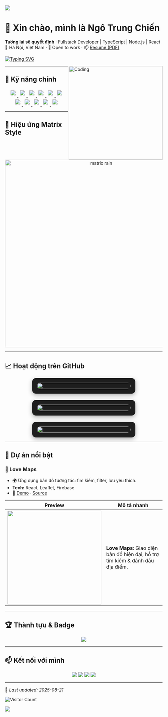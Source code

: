 <!-- Banner động theo Dark/Light mode -->
<picture>
  <source media="(prefers-color-scheme: dark)" srcset="https://capsule-render.vercel.app/api?type=waving&color=0:6a11cb,100:2575fc&height=200&section=header&text=Ngô%20Trung%20Chiến%20🚀&fontSize=40&fontColor=ffffff&animation=fadeIn&fontAlignY=35">
  <source media="(prefers-color-scheme: light)" srcset="https://capsule-render.vercel.app/api?type=waving&color=0:FF5733,100:C70039&height=200&section=header&text=Ngô%20Trung%20Chiến%20🚀&fontSize=40&fontColor=ffffff&animation=fadeIn&fontAlignY=35">
  <img src="https://capsule-render.vercel.app/api?type=waving&color=0:FF5733,100:C70039&height=200&section=header&text=Ngô%20Trung%20Chiến%20🚀&fontSize=40&fontColor=ffffff&animation=fadeIn&fontAlignY=35" />
</picture>

# 👋 Xin chào, mình là Ngô Trung Chiến
**Tương lai sẽ quyết định** · Fullstack Developer | TypeScript | Node.js | React  
📍 Hà Nội, Việt Nam · 💼 Open to work · 📫 [Resume (PDF)](./CV.pdf)  

[![Typing SVG](https://readme-typing-svg.herokuapp.com?size=22&color=FF5733&center=true&vCenter=true&width=600&lines=Fullstack+Developer+🚀;Yêu+thích+TypeScript,+Node.js,+React;Đam+mê+AI,+Cloud,+DevOps;Luôn+sẵn+sàng+học+hỏi+📖)](https://git.io/typing-svg)

<img align="right" alt="Coding" width="300" src="https://raw.githubusercontent.com/saadeghi/saadeghi/master/dino.gif" />

---

## 🔧 Kỹ năng chính
<p align="center">
  <a href="#" title="TypeScript - 90%">
    <img src="https://skillicons.dev/icons?i=ts" style="margin:5px;"/>
  </a>
  <a href="#" title="Node.js - 85%">
    <img src="https://skillicons.dev/icons?i=nodejs" style="margin:5px;"/>
  </a>
  <a href="#" title="React - 80%">
    <img src="https://skillicons.dev/icons?i=react" style="margin:5px;"/>
  </a>
  <a href="#" title="Python - 65%">
    <img src="https://skillicons.dev/icons?i=python" style="margin:5px;"/>
  </a>
  <a href="#" title="MongoDB - 70%">
    <img src="https://skillicons.dev/icons?i=mongodb" style="margin:5px;"/>
  </a>
  <a href="#" title="Git - 90%">
    <img src="https://skillicons.dev/icons?i=git" style="margin:5px;"/>
  </a>
  <a href="#" title="Docker - 75%">
    <img src="https://skillicons.dev/icons?i=docker" style="margin:5px;"/>
  </a>
  <a href="#" title="Linux - 80%">
    <img src="https://skillicons.dev/icons?i=linux" style="margin:5px;"/>
  </a>
  <a href="#" title="Java - 60%">
    <img src="https://skillicons.dev/icons?i=java" style="margin:5px;"/>
  </a>
  <a href="#" title="HTML - 90%">
    <img src="https://skillicons.dev/icons?i=html" style="margin:5px;"/>
  </a>
  <a href="#" title="CSS - 85%">
    <img src="https://skillicons.dev/icons?i=css" style="margin:5px;"/>
  </a>
</p>

<style>
a[title]{position:relative;cursor:pointer;}
a[title]:hover::after{
  content: attr(title);
  position: absolute;
  bottom: 125%;
  left: 50%;
  transform: translateX(-50%);
  background: rgba(0,0,0,0.8);
  color: #fff;
  padding: 5px 10px;
  border-radius: 6px;
  white-space: nowrap;
  font-size: 12px;
  pointer-events: none;
  opacity:1;
  z-index:100;
}
a[title]:hover::before{
  content: "";
  position: absolute;
  bottom: 115%;
  left: 50%;
  transform: translateX(-50%);
  border-width: 5px;
  border-style: solid;
  border-color: rgba(0,0,0,0.8) transparent transparent transparent;
  z-index:101;
}

/* GitHub cards hover */
div.github-cards > div:hover {
  transform: translateY(-5px);
  box-shadow: 0 10px 20px rgba(0,0,0,0.5);
  transition: 0.3s;
}
</style>

---

## 🌌 Hiệu ứng Matrix Style
<p align="center">
  <img src="https://i.gifer.com/origin/4b/4b9d15f91c95fd14e7c36a67f17b22c8_w200.gif" width="600" alt="matrix rain" />
</p>

---

## 📈 Hoạt động trên GitHub
<div align="center" class="github-cards" style="display:flex; flex-wrap:wrap; justify-content:center; gap:20px;">

  <div style="background:#1e1e1e; padding:15px; border-radius:12px; box-shadow:0 5px 15px rgba(0,0,0,0.3); width:300px;">
    <img src="https://github-readme-stats.vercel.app/api?username=ngotrungchien232&show_icons=true&theme=radical" style="width:100%; border-radius:10px;" />
  </div>

  <div style="background:#1e1e1e; padding:15px; border-radius:12px; box-shadow:0 5px 15px rgba(0,0,0,0.3); width:300px;">
    <img src="https://github-readme-stats.vercel.app/api/top-langs/?username=ngotrungchien232&layout=compact&theme=radical" style="width:100%; border-radius:10px;" />
  </div>

  <div style="background:#1e1e1e; padding:15px; border-radius:12px; box-shadow:0 5px 15px rgba(0,0,0,0.3); width:300px;">
    <img src="https://github-readme-streak-stats.herokuapp.com/?user=ngotrungchien232&theme=radical" style="width:100%; border-radius:10px;" />
  </div>

</div>

---

## 📌 Dự án nổi bật
### 🚀 Love Maps
- 🌍 Ứng dụng bản đồ tương tác: tìm kiếm, filter, lưu yêu thích.  
- **Tech:** React, Leaflet, Firebase  
- 🔗 [Demo](https://ngotrungchien232.github.io/Love_Maps-01/) · [Source](https://github.com/ngotrungchien232/Love_Maps-01)

| Preview | Mô tả nhanh |
|---|---|
| <img src="./assets/lovemap-snap.png" width="300" /> | **Love Maps**: Giao diện bản đồ hiện đại, hỗ trợ tìm kiếm & đánh dấu địa điểm. |

---

## 🏆 Thành tựu & Badge
<p align="center">
  <img src="https://github-profile-trophy.vercel.app/?username=ngotrungchien232&theme=radical&no-frame=true&row=1&column=6" />
</p>

---

## 📫 Kết nối với mình
<p align="center">
  <a href="https://linkedin.com/in/yourlinkedin"><img src="https://skillicons.dev/icons?i=linkedin" /></a>
  <a href="https://facebook.com/ngotrungchien"><img src="https://skillicons.dev/icons?i=facebook" /></a>
  <a href="mailto:ngotrungchien232@gmail.com"><img src="https://skillicons.dev/icons?i=gmail" /></a>
  <a href="https://www.instagram.com/ngtr_chjen/"><img src="https://skillicons.dev/icons?i=instagram" /></a>
</p>

---

📅 *Last updated: <!--UPDATED-->2025-08-21*  

![Visitor Count](https://profile-counter.glitch.me/ngotrungchien232/count.svg)

<!-- Footer động -->
<picture>
  <source media="(prefers-color-scheme: dark)" srcset="https://capsule-render.vercel.app/api?type=waving&color=0:2575fc,100:6a11cb&height=100&section=footer">
  <source media="(prefers-color-scheme: light)" srcset="https://capsule-render.vercel.app/api?type=waving&color=0:C70039,100:FF5733&height=100&section=footer">
  <img src="https://capsule-render.vercel.app/api?type=waving&color=0:C70039,100:FF5733&height=100&section=footer" />
</picture>

